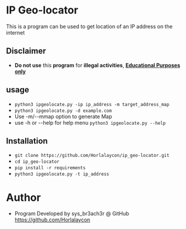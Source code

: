 # IP Geo-locator
 This is a program can be used to get location of an IP address on the internet

## Disclaimer
- <b>Do not use</b> this  <b>program</b> for <b>illegal activities</b>, <u><b>Educational Purposes only</b></u>

## usage
- ```python3 ipgeolocate.py -ip ip_address -m target_address_map```
- ```python3 ipgeolocate.py -d example.com```
- Use -m/--mmap option to generate Map
- use -h or --help for help menu ```python3 ipgeolocate.py --help```

## Installation
- ```git clone https://github.com/Horlalaycon/ip_geo-locator.git ```
- ```cd ip_geo-locator```
- ```pip install -r requirements ```
- ```python3 ipgeolocate.py -t ip_address```

# Author
- Program Developed by sys_br3ach3r @ GitHub https://github.com/Horlalaycon
